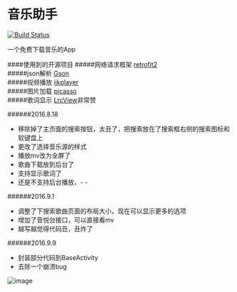 # 音乐助手
[![Build Status](https://travis-ci.org/Ezalor/MusicUU.svg?branch=master)](https://travis-ci.org/Ezalor/MusicUU)

一个免费下载音乐的App

####使用到的开源项目
#####网络请求框架
[retrofit2](https://github.com/square/retrofit)  
#####json解析
[Gson](https://github.com/google/gson)  
#####视频播放
[ijkplayer](https://github.com/Bilibili/ijkplayer)  
#####图片加载
[picasso](https://github.com/square/picasso)  
#####歌词显示
[LrcView](https://github.com/WuLiFei/LyricViewDemo)非常赞

######2016.8.18
* 移除掉了主页面的搜索按钮，太丑了，把搜索放在了搜索框右侧的搜索图标和软键盘上
* 更改了选择音乐源的样式
* 播放mv改为全屏了
* 歌曲下载放到后台了
* 支持显示歌词了
* 还是不支持后台播放，- -

######2016.9.1
* 调整了下搜索歌曲页面的布局大小，现在可以显示更多的选项
* 增加了音悦台接口，可以直接看mv
* 越写越觉得代码丑，丑炸了

######2016.9.9
* 封装部分代码到BaseActivity
* 去除一个崩溃bug

![image](https://raw.githubusercontent.com/Qrilee/MusicUU/master/screenshots/pic.png)
